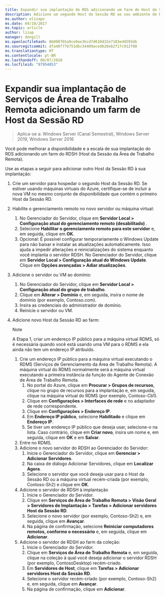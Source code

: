 ```yaml
---
title: Expandir sua implantação do RDS adicionando um farm de Host da Sessão RD
description: Adicione um segundo Host da Sessão RD ao seu ambiente de RDS.
ms.author: elizapo
ms.date: 04/10/2017
ms.topic: article
author: lizap
manager: dongill
ms.openlocfilehash: 8b090765a9ce9ae3bcd7d610d32e7183ed4593db
ms.sourcegitcommit: dfa48f77b751dbc34409aced628eb2f17c912f08
ms.translationtype: HT
ms.contentlocale: pt-BR
ms.lasthandoff: 08/07/2020
ms.locfileid: "87954853"
---
```

# <a name="scale-out-your-remote-desktop-services-deployment-by-adding-an-rd-session-host-farm"></a>Expandir sua implantação de Serviços de Área de Trabalho Remota adicionando um farm de Host da Sessão RD

>Aplica-se a: Windows Server (Canal Semestral), Windows Server 2019, Windows Server 2016

Você pode melhorar a disponibilidade e a escala de sua implantação do RDS adicionando um farm do RDSH (Host da Sessão da Área de Trabalho Remota).


Use as etapas a seguir para adicionar outro Host da Sessão RD à sua implantação:

1. Crie um servidor para hospedar o segundo Host da Sessão RD. Se estiver usando máquinas virtuais do Azure, certifique-se de incluir a nova VM no mesmo conjunto de disponibilidade que contém o primeiro Host da Sessão RD.
2. Habilite o gerenciamento remoto no novo servidor ou máquina virtual:
   1. No Gerenciador do Servidor, clique em **Servidor Local > Configuração atual do gerenciamento remoto (desabilitado)** .
   2. Selecione **Habilitar o gerenciamento remoto para este servidor** e, em seguida, clique em **OK**.
   3. Opcional: É possível configurar temporariamente o Windows Update para não baixar e instalar as atualizações automaticamente. Isso ajuda a impedir alterações e reinicializações do sistema enquanto você implanta o servidor RDSH. No Gerenciador do Servidor, clique em **Servidor Local > Configuração atual do Windows Update**. Clique em **Opções avançadas > Adiar atualizações**.
3. Adicione o servidor ou VM ao domínio:
   1. No Gerenciador do Servidor, clique em **Servidor Local > Configuração atual do grupo de trabalho**.
   2. Clique em **Alterar > Domínio** e, em seguida, insira o nome de domínio (por exemplo, Contoso.com).
   3. Insira as credenciais do administrador de domínio.
   4. Reinicie o servidor ou VM.
4. Adicione novo Host da Sessão RD ao farm:
   >[!NOTE]
   > A Etapa 1, criar um endereço IP público para a máquina virtual RDMS, só é necessária quando você está usando uma VM para o RDMS e ela ainda não tem um endereço IP atribuído.

   1. Crie um endereço IP público para a máquina virtual executando o RDMS (Serviços de Gerenciamento da Área de Trabalho Remota). A máquina virtual do RDMS normalmente será a máquina virtual executando a primeira instância da função do Agente de Conexão de Área de Trabalho Remota.
       1. No portal do Azure, clique em **Procurar > Grupos de recursos**, clique no grupo de recursos para a implantação e, em seguida, clique na máquina virtual do RDMS (por exemplo, Contoso-Cb1).
       2. Clique em **Configurações > Interfaces de rede** e no adaptador de rede correspondente.
       3. Clique em **Configurações > Endereço IP**.
       4. Em **Endereço IP público**, selecione **Habilitado** e clique em **Endereço IP**.
       5. Se tiver um endereço IP público que deseja usar, selecione-o na lista. Caso contrário, clique em **Criar novo**, insira um nome e, em seguida, clique em **OK** e em **Salvar**.
   2. Entre no RDMS.
   3. Adicione o novo servidor do RDSH ao Gerenciador do Servidor:
       1. Inicie o Gerenciador do Servidor, clique em **Gerenciar > Adicionar Servidores**.
       2. Na caixa de diálogo Adicionar Servidores, clique em **Localizar Agora**.
       3. Selecione o servidor que você deseja usar para o Host da Sessão RD ou a máquina virtual recém-criada (por exemplo, Contoso-Sh2) e clique em **OK**.
   4. Adicione o servidor de RDSH à implantação
       1. Inicie o Gerenciador do Servidor.
       2. Clique em **Serviços de Área de Trabalho Remota > Visão Geral > Servidores de Implantação > Tarefas > Adicionar servidores Host da Sessão RD**.
       3. Selecione o novo servidor (por exemplo, Contoso-Sh2) e, em seguida, clique em **Avançar**.
       4. Na página de confirmação, selecione **Reiniciar computadores remotos, conforme o necessário** e, em seguida, clique em **Adicionar**.
   5. Adicione o servidor de RDSH ao farm da coleção:
       1. Inicie o Gerenciador do Servidor.
       2. Clique em **Serviços de Área de Trabalho Remota** e, em seguida, clique na coleção à qual você deseja adicionar o servidor RDSH (por exemplo, ContosoDesktop) recém-criado.
       3. Em **Servidores de Host**, clique em **Tarefas > Adicionar servidores Host da Sessão RD**.
       4. Selecione o servidor recém-criado (por exemplo, Contoso-Sh2) e, em seguida, clique em **Avançar**.
       5. Na página de confirmação, clique em **Adicionar**.

